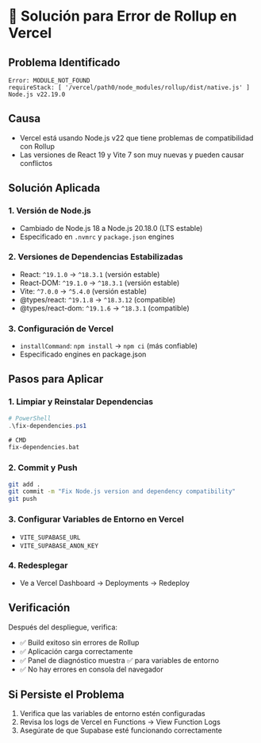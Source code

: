 # 🔧 Solución para Error de Rollup en Vercel

## Problema Identificado
```
Error: MODULE_NOT_FOUND
requireStack: [ '/vercel/path0/node_modules/rollup/dist/native.js' ]
Node.js v22.19.0
```

## Causa
- Vercel está usando Node.js v22 que tiene problemas de compatibilidad con Rollup
- Las versiones de React 19 y Vite 7 son muy nuevas y pueden causar conflictos

## Solución Aplicada

### 1. Versión de Node.js
- Cambiado de Node.js 18 a Node.js 20.18.0 (LTS estable)
- Especificado en `.nvmrc` y `package.json` engines

### 2. Versiones de Dependencias Estabilizadas
- React: `^19.1.0` → `^18.3.1` (versión estable)
- React-DOM: `^19.1.0` → `^18.3.1` (versión estable)
- Vite: `^7.0.0` → `^5.4.0` (versión estable)
- @types/react: `^19.1.8` → `^18.3.12` (compatible)
- @types/react-dom: `^19.1.6` → `^18.3.1` (compatible)

### 3. Configuración de Vercel
- `installCommand`: `npm install` → `npm ci` (más confiable)
- Especificado engines en package.json

## Pasos para Aplicar

### 1. Limpiar y Reinstalar Dependencias
```powershell
# PowerShell
.\fix-dependencies.ps1
```

```cmd
# CMD
fix-dependencies.bat
```

### 2. Commit y Push
```bash
git add .
git commit -m "Fix Node.js version and dependency compatibility"
git push
```

### 3. Configurar Variables de Entorno en Vercel
- `VITE_SUPABASE_URL`
- `VITE_SUPABASE_ANON_KEY`

### 4. Redesplegar
- Ve a Vercel Dashboard → Deployments → Redeploy

## Verificación
Después del despliegue, verifica:
- ✅ Build exitoso sin errores de Rollup
- ✅ Aplicación carga correctamente
- ✅ Panel de diagnóstico muestra ✅ para variables de entorno
- ✅ No hay errores en consola del navegador

## Si Persiste el Problema
1. Verifica que las variables de entorno estén configuradas
2. Revisa los logs de Vercel en Functions → View Function Logs
3. Asegúrate de que Supabase esté funcionando correctamente